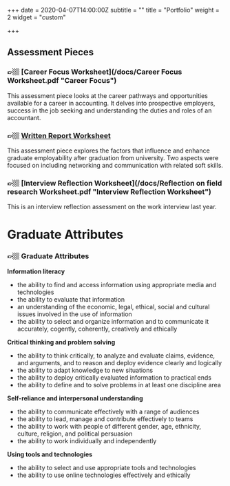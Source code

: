+++
date = 2020-04-07T14:00:00Z
subtitle = ""
title = "Portfolio"
weight = 2
widget = "custom"

+++
## Assessment Pieces

### 👉🏼 [Career Focus Worksheet](/docs/Career Focus Worksheet.pdf "Career Focus")

This assessment piece looks at the career pathways and opportunities available for a career in accounting. It delves into prospective employers, success in the job seeking and understanding the duties and roles of an accountant.

### **👉🏼** [Written Report Worksheet](/docs/something.pdf)

This assessment piece explores the factors that influence and enhance graduate employability after graduation from university. Two aspects were focused on including networking and communication with related soft skills.

### **👉🏼** [Interview Reflection Worksheet](/docs/Reflection on field research Worksheet.pdf "Interview Reflection Worksheet")

This is an interview reflection assessment on the work interview last year.

# Graduate Attributes

### 👉🏼 Graduate Attributes

**Information literacy**

* the ability to find and access information using appropriate media and technologies
* the ability to evaluate that information
* an understanding of the economic, legal, ethical, social and cultural issues involved in the use of information
* the ability to select and organize information and to communicate it accurately, cogently, coherently, creatively and ethically

**Critical thinking and problem solving**

* the ability to think critically, to analyze and evaluate claims, evidence, and arguments, and to reason and deploy evidence clearly and logically
* the ability to adapt knowledge to new situations
* the ability to deploy critically evaluated information to practical ends
* the ability to define and to solve problems in at least one discipline area

**Self-reliance and interpersonal understanding**

* the ability to communicate effectively with a range of audiences
* the ability to lead, manage and contribute effectively to teams
* the ability to work with people of different gender, age, ethnicity, culture, religion, and political persuasion
* the ability to work individually and independently

**Using tools and technologies**

* the ability to select and use appropriate tools and technologies
* the ability to use online technologies effectively and ethically